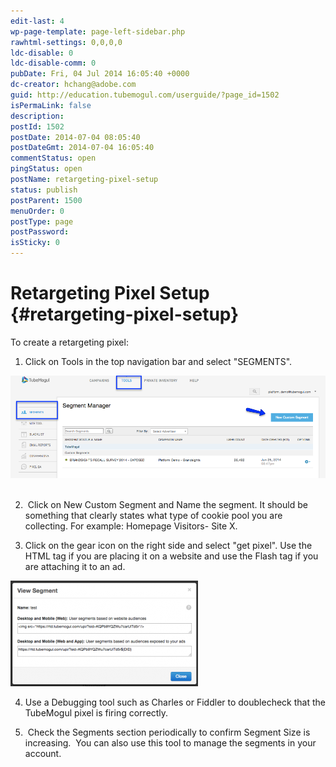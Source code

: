 ```yaml
---
edit-last: 4
wp-page-template: page-left-sidebar.php
rawhtml-settings: 0,0,0,0
ldc-disable: 0
ldc-disable-comm: 0
pubDate: Fri, 04 Jul 2014 16:05:40 +0000
dc-creator: hchang@adobe.com
guid: http://education.tubemogul.com/userguide/?page_id=1502
isPermaLink: false
description: 
postId: 1502
postDate: 2014-07-04 08:05:40
postDateGmt: 2014-07-04 16:05:40
commentStatus: open
pingStatus: open
postName: retargeting-pixel-setup
status: publish
postParent: 1500
menuOrder: 0
postType: page
postPassword: 
isSticky: 0
---
```


# Retargeting Pixel Setup {#retargeting-pixel-setup}

To create a retargeting pixel:

1. Click on Tools in the top navigation bar and select "SEGMENTS".

[ ![Segments](assets/segments.png)](assets/segments.png)
&nbsp;

2. &nbsp;Click on New Custom Segment and Name the segment. It should be something that clearly states what type of cookie pool you are collecting. For example: Homepage Visitors- Site X.
  
3. Click on the gear icon on the right side and select "get pixel". Use the HTML tag if you are placing it on a website and use the Flash tag if you are attaching it to an ad.
  
[ ![segment](assets/segment-300x169.png)](assets/segment.png)
  
4. Use a Debugging tool such as Charles or Fiddler to doublecheck that the TubeMogul pixel is firing correctly.
  
5. &nbsp;Check the Segments section periodically to confirm Segment Size is increasing. &nbsp;You can also use this tool to manage the&nbsp;segments in your account.
